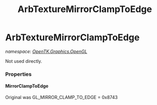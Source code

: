 ﻿---
title: ArbTextureMirrorClampToEdge
---

# ArbTextureMirrorClampToEdge
_namespace: [OpenTK.Graphics.OpenGL](N-OpenTK.Graphics.OpenGL.html)_

Not used directly.



### Properties

#### MirrorClampToEdge
Original was GL_MIRROR_CLAMP_TO_EDGE = 0x8743

